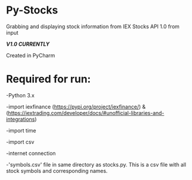 # Py-Stocks
Grabbing and displaying stock information from IEX Stocks API 1.0 from input

*****V1.0 CURRENTLY*****

Created in PyCharm

# Required for run:

-Python 3.x

-import iexfinance (https://pypi.org/project/iexfinance/) & (https://iextrading.com/developer/docs/#unofficial-libraries-and-integrations)

-import time

-import csv

-internet connection

-'symbols.csv' file in same directory as stocks.py. This is a csv file with all stock symbols and corresponding names.
